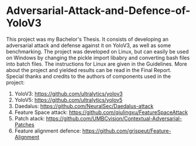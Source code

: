 # Adversarial-Attack-and-Defence-of-YoloV3
This project was my Bachelor's Thesis. It consists of developing an adversarial attack and defense against it on YoloV3, as well as some benchmarking. The project was developed on Linux, but can easily be used on Windows by changing the pickle import libabry and converting bash files into batch files. The instructions for Linux are given in the Guidelines. More about the project and yielded results can be read in the Final Report.
Special thanks and credits to the authors of components used in the project:
1) YoloV3: https://github.com/ultralytics/yolov3
2) YoloV5: https://github.com/ultralytics/yolov5
3) Daedalus: https://github.com/NeuralSec/Daedalus-attack
4) Feature Space attack: https://github.com/qiulingxu/FeatureSpaceAttack
5) Patch atack: https://github.com/UMBCvision/Contextual-Adversarial-Patches
6) Feature alignment defence: https://github.com/grispeut/Feature-Alignment
